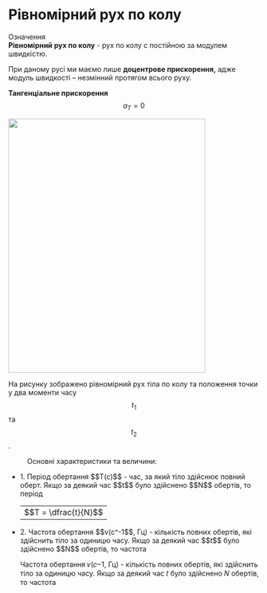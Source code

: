 #  Рiвномiрний рух по колу

<div class="eoz-wrap">
<span class="eoz">Означення</span>
<div class="eoz-text">
<b>Рiвномiрний рух по колу</b> - рух по колу с постiйною за модулем швидкiстю.

При даному русi ми маємо лише <b>доцентрове прискорення,</b> адже модуль швидкостi – незмiнний протягом всього руху.

<b>Тангенцiальне прискорення</b> $$a_T = 0$$
</div>
</div>
<img class="image" width="395" height="510" src="https://rawgit.com/chudaol/ed-era-book-physics/master/images/chapter_3/12.png">

На рисунку зображено рiвномiрний рух тiла по колу та   положення точки у два моменти часу $$t_1$$ та $$t_2$$.


<span class="p1"><p style="margin-left:1cm;">Основнi характеристики та величини:</p></span>
<ul>
<li>
1. Перiод обертання $$T(c)$$ - час, за який тiло здiйснює повний оберт. Якщо за деякий час $$t$$ було здiйснено $$N$$ обертiв, то перiод
<div class="centered-table-wrapper">
<table class="centered-table">
<tr class="eq">
<td class="eq">
<p1>$$T = \dfrac{t}{N}$$</p1>
</td>
</tr>
</table></div>
</li>
<li>
2. Частота обертання $$v(c^-1$$, Гц) - кiлькiсть повних обертiв, якi здiйснить тiло за одиницю часу. Якщо за деякий час $$t$$ було здiйснено $$N$$ обертiв, то частота

Частота обертання 𝜈(𝑐−1, Гц) - кiлькiсть повних обертiв, якi здiйснить тiло за одиницю часу. Якщо за деякий час 𝑡 було здiйснено 𝑁 обертiв, то частота

